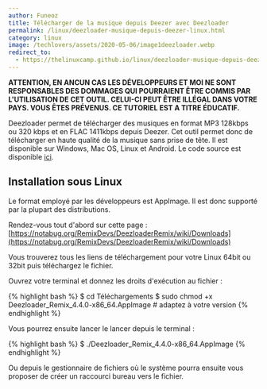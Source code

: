 ```yaml
---
author: Funeoz
title: Télécharger de la musique depuis Deezer avec Deezloader
permalink: /linux/deezloader-musique-depuis-deezer-linux.html
category: linux
image: /techlovers/assets/2020-05-06/image1deezloader.webp
redirect_to:
  - https://thelinuxcamp.github.io/linux/deezloader-musique-depuis-deezer-linux.html
---
```


**ATTENTION, EN ANCUN CAS LES DÉVELOPPEURS ET MOI NE SONT RESPONSABLES DES DOMMAGES QUI POURRAIENT ÊTRE COMMIS PAR L'UTILISATION DE CET OUTIL. CELUI-CI PEUT ÊTRE ILLÉGAL DANS VOTRE PAYS. VOUS ÊTES PRÉVENUS. CE TUTORIEL EST A TITRE ÉDUCATIF.**

Deezloader permet de télécharger des musiques en format MP3 128kbps ou 320 kbps et en FLAC 1411kbps depuis Deezer. Cet outil permet donc de télécharger en haute qualité de la musique sans prise de tête. Il est disponible sur Windows, Mac OS, Linux et Android. Le code source est disponible [ici](https://notabug.org/RemixDevs/DeezloaderRemix).

## Installation sous Linux

Le format employé par les développeurs est AppImage. Il est donc supporté par la plupart des distributions.

Rendez-vous tout d'abord sur cette page : [https://notabug.org/RemixDevs/DeezloaderRemix/wiki/Downloads](https://notabug.org/RemixDevs/DeezloaderRemix/wiki/Downloads)

Vous trouverez tous les liens de téléchargement pour votre Linux 64bit ou 32bit puis téléchargez le fichier.

Ouvrez votre terminal et donnez les droits d'exécution au fichier :

{% highlight bash %}
$ cd Téléchargements
$ sudo chmod +x Deezloader_Remix_4.4.0-x86_64.AppImage # adaptez à votre version
{% endhighlight %}

Vous pourrez ensuite lancer le lancer depuis le terminal :

{% highlight bash %}
$ ./Deezloader_Remix_4.4.0-x86_64.AppImage
{% endhighlight %}

Ou depuis le gestionnaire de fichiers où le système pourra ensuite vous proposer de créer un raccourci bureau vers le fichier.
